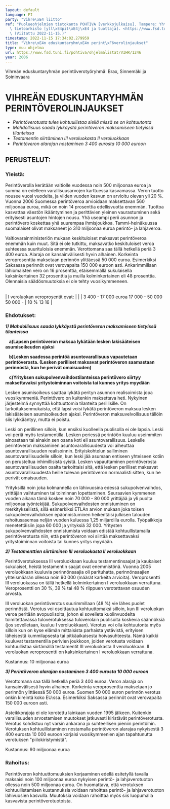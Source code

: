 ```yaml
---
layout: default
language: FI
party: "Vihre\xE4 liitto"
ref: "Puolueohjelmien tietokanta POHTIVA [verkkojulkaisu]. Tampere: Yhteiskuntatieteellinen\
  \ tietoarkisto [yll\xE4pit\xE4j\xE4 ja tuottaja]. <https://www.fsd.tuni.fi/pohtiva>.\
  \ (Viitattu 2022-11-15.)"
timestamp: 2022-11-15 17:34:02.279959
title: "Vihre\xE4n eduskuntaryhm\xE4n perint\xF6verolinjaukset"
type: muu ohjelma
url: https://www.fsd.tuni.fi/pohtiva/ohjelmalistat/VIHR/1246
year: 2006
---
```



Vihreän eduskuntaryhmän perintöverotyöryhmä: Brax, Sinnemäki ja Soininvaara


# VIHREÄN EDUSKUNTARYHMÄN PERINTÖVEROLINJAUKSET


* *Perintöverotusta tulee kohtuullistaa siellä missä se on kohtuutonta*
* *Mahdollisuus saada lykkäystä perintöveron maksamiseen tietyissä tilanteissa*
* *Testamentin siirtäminen III veroluokasta II veroluokkaan*
* *Perintöveron alarajan nostaminen 3 400 eurosta 10 000 euroon*


## PERUSTELUT:


### Yleistä:


Perintöverolla kerätään valtiolle vuodessa noin 500 miljoonaa euroa ja summa on edelleen varallisuusarvojen karttuessa kasvamassa. Veron tuotto nousee vuosi vuodelta, ja viiden vuoden kasvun on arvioitu olevan yli 20 %. Vuonna 2006 Suomessa perintöveroa arvioidaan maksettavan 560 miljoonaa euroa, mikä on noin 14 prosenttia edellisvuotta enemmän. Tuottoa kasvattaa väestön ikääntyminen ja perittävien yleinen vaurastuminen sekä erityisesti asuntojen hintojen nousu. Yhä useampi perii asunnon ja perintövero koskettaa yhä suurempaa ihmisjoukkoa. Tammi-heinäkuussa suomalaiset olivat maksaneet jo 310 miljoonaa euroa perintö- ja lahjaveroa.


Valtiovarainministeriön mukaan keskituloiset maksavat perintöveroa enemmän kuin muut. Sitä ei ole tutkittu, maksavatko keskituloiset veroa suhteessa suurituloisia enemmän. Verottomana saa tällä hetkellä periä 3 400 euroa. Alaraja on kansainvälisesti hyvin alhainen. Korkeinta veroprosenttia maksetaan perinnön ylittäessä 50 000 euroa. Esimerkiksi Saksassa perinnöt ovat verovapaita 150 000 euroon asti. Ankarimmillaan lähiomaisten vero on 16 prosenttia, etäisemmällä sukulaisella kaksinkertainen 32 prosenttia ja muilla kolminkertainen eli 48 prosenttia. Olennaisia säädösmuutoksia ei ole tehty vuosikymmeneen.




|  |  |
| --- | --- |
| 
 I veroluokan veroprosentit ovat: 
  |  |
| 
3 400 - 17 000 euroa 
17 000 - 50 000 
50 000 - 
  | 
 10 %
 13
 16
  |


### Ehdotukset:


***1) Mahdollisuus saada lykkäystä perintöveron maksamiseen tietyissä tilanteissa***  

   **a)Lapsen perintöveron maksua lykätään lesken lakisääteisen asumisoikeuden ajaksi**  

   **b)Lesken saadessa perintöä asuntovarallisuus vapautetaan perintöverosta. (Lesken perilliset maksavat perintöveron saamastaan perinnöstä, kun he perivät omaisuuden)**  

   **c)Yrityksen sukupolvenvaihdostilanteissa perintövero siirtyy maksettavaksi yritystoiminnan voitoista tai kunnes yritys myydään**


Lesken asumisoikeus saattaa lykätä perityn asunnon realisoimista jopa vuosikymmeniä. Perintövero on kuitenkin maksettava heti. Nykyinen järjestelmä synnyttää kohtuuttomia tilanteita perillisille. On tarkoituksenmukaista, että lapsi voisi lykätä perintöveron maksua lesken lakisääteisen asumisoikeuden ajaksi. Perintöveron maksuvelvollisuus tällöin siis lykkääntyy, mutta ei poistu.


Leski on perillinen silloin, kun ensiksi kuolleella puolisolla ei ole lapsia. Leski voi periä myös testamentilla. Lesken periessä perintöön kuuluu useimmiten ainoastaan tai ainakin sen osana koti eli asuntovarallisuus. Leskelle perintöveron maksaminen asuntovarallisuudesta voi aiheuttaa asuntovarallisuuden realisoinnin. Erityiskohtelun salliminen asuntovarallisuudelle silloin, kun leski jää asumaan entiseen yhteiseen kotiin on perusteltua inhimillisistä syistä. Lesken vapauttaminen perintöverosta asuntovarallisuuden osalta tarkoittaisi sitä, että lesken perilliset maksavat asuntovarallisuudesta heille tulevan perintöveron normaalisti sitten, kun he perivät omaisuuden.


Yrityksillä noin joka kolmannella on lähivuosina edessä sukupolvenvaihdos, yrittäjän vaihtuminen tai toiminnan lopettaminen. Seuraavien kymmenen vuoden aikana tämä koskee noin 70 000 - 80 000 yrittäjää ja yli puolta miljoonaa työntekijää. Sukupolvenvaihdosten onnistuminen on merkityksellistä, sillä esimerkiksi ETLAn arvion mukaan joka toisen sukupolvenvaihdoksen epäonnistuminen heikentäisi julkisen talouden rahoitusasemaa neljän vuoden kuluessa 1,25 miljardilla eurolla. Työpaikkoja menetettäisiin jopa 60 000 ja yrityksiä 32 000. Yritysten sukupolvenvaihdosten onnistumista voidaan edistää kohtuullistamalla perintöverotusta niin, että perintöveron voi siirtää maksettavaksi yritystoiminnan voitoista tai kunnes yritys myydään. 


***2) Testamenttien siirtäminen III veroluokasta II veroluokkaan*** 


Perintöverotuksessa III veroluokkaan kuuluu testamentinsaajat ja kaukaiset sukulaiset, heistä testamentin saajat ovat enemmistönä. Vuonna 2005 veroluokkaan kuuluvia perinnönsaajia oli parituhatta, perinnönsaajien yhteismäärän ollessa noin 90 000 (määrät karkeita arvioita). Veroprosentti III veroluokassa on tällä hetkellä kolminkertainen I veroluokkaan verrattuna. Veroprosentti on 30 %, 39 % tai 48 % riippuen verotettavan osuuden arvosta. 


III veroluokan perintöverotus suurimmillaan (48 %) vie lähes puolet perinnöstä. Verotus voi osoittautua kohtuuttomaksi silloin, kun III veroluokan veroa peritään avopuolisolta, johon ei sovelleta kuolinvuodelta toimitettavassa tuloverotuksessa tuloverolain puolisoita koskevia säännöksiä (jos sovelletaan, kuuluu I veroluokkaan). Verotus voi olla kohtuutonta myös silloin kun on kyse elämän mittaisista parhaista ystävistä, erityisen läheisestä kummilapsesta tai pitkäaikaisesta hoivasuhteesta. Nämä kaikki kuuluvat testamentilla perivien joukkoon, joiden verotusta voidaan kohtuullistaa siirtämällä testamentit III veroluokasta II veroluokkaan. II veroluokan veroprosentti on kaksinkertainen I veroluokkaan verrattuna.  

Kustannus: 10 miljoonaa euroa


***3) Perintöveron alarajan nostaminen 3 400 eurosta 10 000 euroon***


Verottomana saa tällä hetkellä periä 3 400 euroa. Veron alaraja on kansainvälisesti hyvin alhainen. Korkeinta veroprosenttia maksetaan jo perinnön ylittäessä 50 000 euroa. Suomen 50 000 euron perinnön verotus onkin kireintä koko EU:ssa. Esimerkiksi Saksassa perinnöt ovat verovapaita 150 000 euroon asti.


Asteikkorajoja ei ole korotettu lainkaan vuoden 1995 jälkeen. Kuitenkin varallisuuden arvostamisen muutokset jatkuvasti kiristävät perintöverotusta. Verotus kohdistuu nyt varsin ankarana jo suhteellisen pieniin perintöihin. Verotuksen kohtuullistaminen nostamalla perintöveron alarajaa nykyisestä 3 400 eurosta 10 000 euroon korjaisi vuosikymmenien ajan tapahtunutta verotuksen "piilokiristymistä".  

Kustannus: 90 miljoonaa euroa


### Rahoitus:


Perintöveron kohtuuttomuuksien korjaaminen edellä esitetyllä tavalla maksaisi noin 100 miljoonaa euroa nykyisen perintö- ja lahjaverotuoton ollessa noin 500 miljoonaa euroa. On huomattava, että verotuksen kohtuullistamisen kustannuksia voidaan rahoittaa perintö- ja lahjaverotuoton lähivuosien kasvulla. Muutoksia voidaan rahoittaa myös siis luopumalla kasvavista perintöverotuotoista. 



